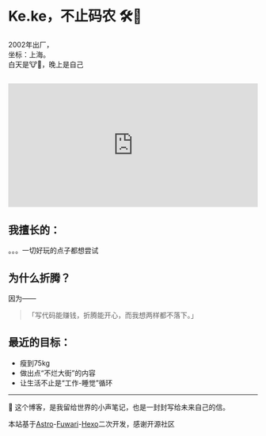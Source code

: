 # Ke.ke，不止码农 🛠️🎥
2002年出厂，  
坐标：上海。  
白天是🐮🐴，晚上是自己
##
<iframe src="http://localhost:4321/html/djs/djs.html" width="100%" height="250px" style="border: none;"></iframe>

## 我擅长的：
。。。一切好玩的点子都想尝试

## 为什么折腾？
因为——  

> 「写代码能赚钱，折腾能开心，而我想两样都不落下。」
>

## 最近的目标：
+ 瘦到75kg
+ 做出点“不烂大街”的内容
+ 让生活不止是“工作-睡觉”循环

---

🌿 这个博客，是我留给世界的小声笔记，也是一封封写给未来自己的信。



本站基于[Astro](https://astro.build)-[Fuwari](https://github.com/saicaca/fuwari)-[Hexo](https://github.com/hexojs/hexo)二次开发，感谢开源社区